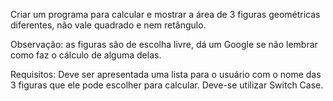 Criar um programa para calcular e mostrar a área de 3 figuras geométricas diferentes, não vale quadrado e nem retângulo.

Observação: as figuras são de escolha livre, dá um Google se não lembrar como faz o cálculo de alguma delas.

Requisitos: Deve ser apresentada uma lista para o usuário com o nome das 3 figuras que ele pode escolher para calcular. Deve-se utilizar Switch Case.
